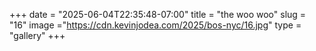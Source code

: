 +++
date = "2025-06-04T22:35:48-07:00"
title = "the woo woo"
slug = "16"
image ="https://cdn.kevinjodea.com/2025/bos-nyc/16.jpg"
type = "gallery"
+++
